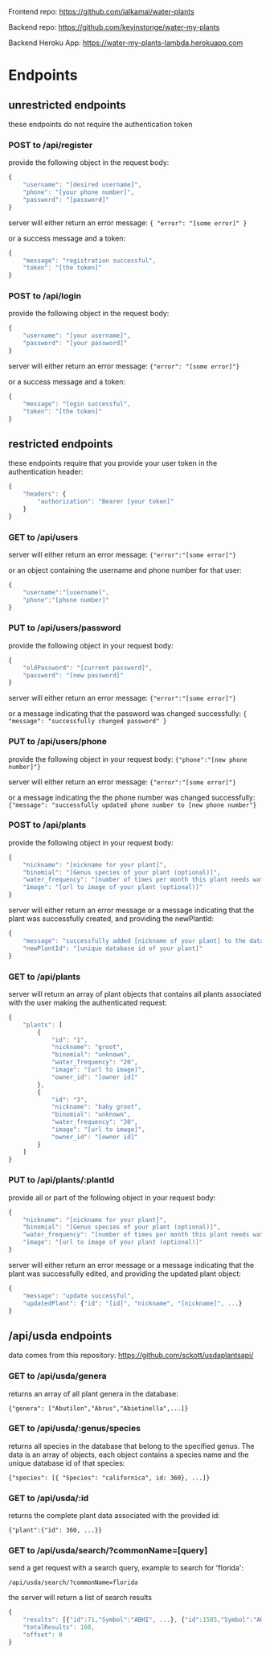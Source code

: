 Frontend repo: https://github.com/ialkamal/water-plants

Backend repo: https://github.com/kevinstonge/water-my-plants

Backend Heroku App: https://water-my-plants-lambda.herokuapp.com

# Endpoints

## unrestricted endpoints

these endpoints do not require the authentication token

### POST to /api/register

provide the following object in the request body:

```javascript
{
    "username": "[desired username]",
    "phone": "[your phone number]",
    "password": "[password]"
}
```

server will either return an error message:
`{ "error": "[some error]" }`

or a success message and a token:

```javascript
{
    "message": "registration successful",
    "token": "[the token]"
}
```

### POST to /api/login

provide the following object in the request body:

```javascript
{
    "username": "[your username]",
    "password": "[your password]"
}
```

server will either return an error message:
`{"error": "[some error]"}`

or a success message and a token:

```javascript
{
    "message": "login successful",
    "token": "[the token]"
}
```

## restricted endpoints

these endpoints require that you provide your user token in the authentication header:

```javascript
{
    "headers": {
        "authorization": "Bearer [your token]"
    }
}
```

### GET to /api/users

server will either return an error message:
`{"error":"[some error]"}`

or an object containing the username and phone number for that user:

```javascript
{
    "username":"[username]",
    "phone":"[phone number]"
}
```

### PUT to /api/users/password

provide the following object in your request body:

```javascript
{
    "oldPassword": "[current password]",
    "password": "[new password]"
}
```

server will either return an error message:
`{"error":"[some error]"}`

or a message indicating that the password was changed successfully:
`{ "message": "successfully changed password" }`

### PUT to /api/users/phone

provide the following object in your request body: `{"phone":"[new phone number]"}`

server will either return an error message: `{"error":"[some error]"}`

or a message indicating the the phone number was changed successfully:
`{"message": "successfully updated phone number to [new phone number"}`

### POST to /api/plants

provide the following object in your request body:

```javascript
{
    "nickname": "[nickname for your plant]",
    "binomial": "[Genus species of your plant (optional)]",
    "water_frequency": "[number of times per month this plant needs water]",
    "image": "[url to image of your plant (optional)]"
}
```

server will either return an error message or a message indicating that the plant was successfully created, and providing the newPlantId:

```javascript
{
    "message": "successfully added [nickname of your plant] to the database",
    "newPlantId": "[unique database id of your plant]"
}
```

### GET to /api/plants

server will return an array of plant objects that contains all plants associated with the user making the authenticated request:

```javascript
{
    "plants": [
        {
            "id": "1",
            "nickname": "groot",
            "binomial": "unknown",
            "water_frequency": "20",
            "image": "[url to image]",
            "owner_id": "[owner id]"
        },
        {
            "id": "3",
            "nickname": "baby groot",
            "binomial": "unknown",
            "water_frequency": "30",
            "image": "[url to image]",
            "owner_id": "[owner id]"
        }
    ]
}
```

### PUT to /api/plants/:plantId

provide all or part of the following object in your request body:

```javascript
{
    "nickname": "[nickname for your plant]",
    "binomial": "[Genus species of your plant (optional)]",
    "water_frequency": "[number of times per month this plant needs water]",
    "image": "[url to image of your plant (optional)]"
}
```

server will either return an error message or a message indicating that the plant was successfully edited, and providing the updated plant object:

```javascript
{
    "message": "update successful",
    "updatedPlant": {"id": "[id]", "nickname", "[nickname]", ...}
}
```

## /api/usda endpoints

data comes from this repository: https://github.com/sckott/usdaplantsapi/

### GET to /api/usda/genera

returns an array of all plant genera in the database:

`{"genera": ["Abutilon","Abrus","Abietinella",...]}`

### GET to /api/usda/:genus/species

returns all species in the database that belong to the specified genus. The data is an array of objects, each object contains a species name and the unique database id of that species:

`{"species": [{ "Species": "californica", id: 360}, ...]}`

### GET to /api/usda/:id

returns the complete plant data associated with the provided id:

`{"plant":{"id": 360, ...}}`

### GET to /api/usda/search/?commonName=[query]

send a get request with a search query, example to search for 'florida':

`/api/usda/search/?commonName=florida`

the server will return a list of search results

```javascript
{
    "results": [{"id":71,"Symbol":"ABHI", ...}, {"id":1585,"Symbol":"AGARI", ...}, ...],
    "totalResults": 160,
    "offset": 0
}
```
